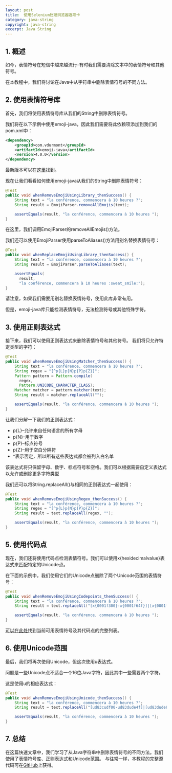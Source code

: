 ```yaml
---
layout: post
title:  使用Selenium处理浏览器选项卡
category: java-string
copyright: java-string
excerpt: Java String
---
```


## 1. 概述

如今，表情符号在短信中越来越流行-有时我们需要清除文本中的表情符号和其他符号。

在本教程中，我们将讨论在Java中从字符串中删除表情符号的不同方法。

## 2. 使用表情符号库

首先，我们将使用表情符号库从我们的String中删除表情符号。

我们将在以下示例中使用emoji-java，因此我们需要将此依赖项添加到我们的pom.xml中：

```xml
<dependency>
    <groupId>com.vdurmont</groupId>
    <artifactId>emoji-java</artifactId>
    <version>4.0.0</version>
</dependency>
```

最新版本可以在[这里](https://search.maven.org/search?q=emoji-java)找到。

现在让我们看看如何使用emoji-java从我们的String中删除表情符号：

```java
@Test
public void whenRemoveEmojiUsingLibrary_thenSuccess() {
    String text = "la conférence, commencera à 10 heures ?";
    String result = EmojiParser.removeAllEmojis(text);

    assertEquals(result, "la conférence, commencera à 10 heures ");
}
```

在这里，我们调用EmojiParser的removeAllEmojis()方法。

我们还可以使用EmojiParser使用parseToAliases()方法用别名替换表情符号：

```java
@Test
public void whenReplaceEmojiUsingLibrary_thenSuccess() {
    String text = "la conférence, commencera à 10 heures ?";
    String result = EmojiParser.parseToAliases(text);

    assertEquals(
      result, 
      "la conférence, commencera à 10 heures :sweat_smile:");
}
```

请注意，如果我们需要用别名替换表情符号，使用此库非常有用。

但是，emoji-java库只能检测表情符号，无法检测符号或其他特殊字符。

## 3. 使用正则表达式

接下来，我们可以使用正则表达式来删除表情符号和其他符号。
我们将只允许特定类型的字符：

```java
@Test
public void whenRemoveEmojiUsingMatcher_thenSuccess() {
    String text = "la conférence, commencera à 10 heures ?";
    String regex = "[^p{L}p{N}p{P}p{Z}]";
    Pattern pattern = Pattern.compile(
      regex, 
      Pattern.UNICODE_CHARACTER_CLASS);
    Matcher matcher = pattern.matcher(text);
    String result = matcher.replaceAll("");

    assertEquals(result, "la conférence, commencera à 10 heures ");
}
```

让我们分解一下我们的正则表达式：

-   p{L}–允许来自任何语言的所有字母
-   p{N}–用于数字
-   p{P}–标点符号
-   p{Z}–用于空白分隔符
-   ^表示否定，所以所有这些表达式都会被列入白名单

该表达式将只保留字母、数字、标点符号和空格。我们可以根据需要自定义表达式以允许或删除更多字符类型

我们还可以将String.replaceAll()与相同的正则表达式一起使用：

```java
@Test
public void whenRemoveEmojiUsingRegex_thenSuccess() {
    String text = "la conférence, commencera à 10 heures ?";
    String regex = "[^p{L}p{N}p{P}p{Z}]";
    String result = text.replaceAll(regex, "");

    assertEquals(result, "la conférence, commencera à 10 heures ");
}
```

## 5. 使用代码点

现在，我们还将使用代码点检测表情符号。我们可以使用x{hexidecimalvalue}表达式来匹配特定的Unicode点。

在下面的示例中，我们使用它们的Unicode点删除了两个Unicode范围的表情符号：

```java
@Test
public void whenRemoveEmojiUsingCodepoints_thenSuccess() {
    String text = "la conférence, commencera à 10 heures ?";
    String result = text.replaceAll("[x{0001f300}-x{0001f64f}]|[x{0001f680}-x{0001f6ff}]", "");

    assertEquals(result, "la conférence, commencera à 10 heures ");
}
```

[可以在此处](https://unicode.org/emoji/charts/full-emoji-list.html)找到当前可用表情符号及其代码点的完整列表。

## 6. 使用Unicode范围

最后，我们将再次使用Unicode，但这次使用u表达式。

问题是一些Unicode点不适合一个16位Java字符，因此其中一些需要两个字符。

这是使用u的相应表达式：

```java
@Test
public void whenRemoveEmojiUsingUnicode_thenSuccess() {
    String text = "la conférence, commencera à 10 heures ?";
    String result = text.replaceAll("[ud83cudf00-ud83dude4f]|[ud83dude80-ud83dudeff]", "");

    assertEquals(result, "la conférence, commencera à 10 heures ");
}
```

## 7. 总结

在这篇快速文章中，我们学习了从Java字符串中删除表情符号的不同方法。我们使用了表情符号库、正则表达式和Unicode范围。
与往常一样，本教程的完整源代码可在[GitHub](https://github.com/tu-yucheng/taketoday-tutorial4j/tree/master/java-core-modules/java-string-algorithms-1)上获得。
